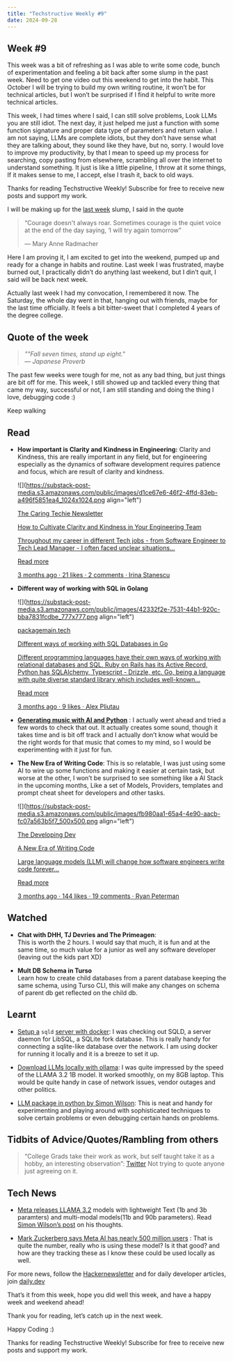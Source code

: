 ```yaml
---
title: "Techstructive Weekly #9"
date: 2024-09-28
---
```


## Week #9

This week was a bit of refreshing as I was able to write some code, bunch of experimentation and feeling a bit back after some slump in the past week. Need to get one video out this weekend to get into the habit. This October I will be trying to build my own writing routine, it won’t be for technical articles, but I won’t be surprised if I find it helpful to write more technical articles.

This week, I had times where I said, I can still solve problems, Look LLMs you are still idiot. The next day, it just helped me just a function with some function signature and proper data type of parameters and return value. I am not saying, LLMs are complete idiots, but they don’t have sense what they are talking about, they sound like they have, but no, sorry. I would love to improve my productivity, by that I mean to speed up my process for searching, copy pasting from elsewhere, scrambling all over the internet to understand something. It just is like a little pipeline, I throw at it some things, If it makes sense to me, I accept, else I trash it, back to old ways.

Thanks for reading Techstructive Weekly! Subscribe for free to receive new posts and support my work.

I will be making up for the [last week](https://techstructively.substack.com/p/techstructive-weekly-8) slump, I said in the quote

> “Courage doesn't always roar. Sometimes courage is the quiet voice at the end of the day saying, ‘I will try again tomorrow”
> 
> — Mary Anne Radmacher

Here I am proving it, I am excited to get into the weekend, pumped up and ready for a change in habits and routine. Last week I was frustrated, maybe burned out, I practically didn’t do anything last weekend, but I din’t quit, I said will be back next week.

Actually last week I had my convocation, I remembered it now. The Saturday, the whole day went in that, hanging out with friends, maybe for the last time officially. It feels a bit bitter-sweet that I completed 4 years of the degree college.

## Quote of the week

> *""Fall seven times, stand up eight."  
> — Japanese Proverb*

The past few weeks were tough for me, not as any bad thing, but just things are bit off for me. This week, I still showed up and tackled every thing that came my way, successful or not, I am still standing and doing the thing I love, debugging code :)

Keep walking

## Read

* **How important is Clarity and Kindness in Engineering:** Clarity and Kindness, this are really important in any field, but for engineering especially as the dynamics of software development requires patience and focus, which are result of clarity and kindness.
    
    ![](https://substack-post-media.s3.amazonaws.com/public/images/d1ce67e6-46f2-4ffd-83eb-a496f5851ea4_1024x1024.png align="left")
    
    [The Caring Techie Newsletter](https://www.thecaringtechie.com/p/how-to-cultivate-clarity-and-kindness?utm_source=substack&utm_campaign=post_embed&utm_medium=web)
    
    [How to Cultivate Clarity and Kindness in Your Engineering Team](https://www.thecaringtechie.com/p/how-to-cultivate-clarity-and-kindness?utm_source=substack&utm_campaign=post_embed&utm_medium=web)
    
    [Throughout my career in different Tech jobs - from Software Engineer to Tech Lead Manager - I often faced unclear situations…](https://www.thecaringtechie.com/p/how-to-cultivate-clarity-and-kindness?utm_source=substack&utm_campaign=post_embed&utm_medium=web)
    
    [Read more](https://www.thecaringtechie.com/p/how-to-cultivate-clarity-and-kindness?utm_source=substack&utm_campaign=post_embed&utm_medium=web)
    
    [3 months ago · 21 likes · 2 comments · Irina Stanescu](https://www.thecaringtechie.com/p/how-to-cultivate-clarity-and-kindness?utm_source=substack&utm_campaign=post_embed&utm_medium=web)
    
* **Different way of working with SQL in Golang**
    
    ![](https://substack-post-media.s3.amazonaws.com/public/images/42332f2e-7531-44b1-920c-bba7831fcdbe_777x777.png align="left")
    
    [packagemain.tech](http://packagemain.tech)
    
    [Different ways of working with SQL Databases in Go](https://packagemain.tech/p/different-ways-of-working-with-sql?utm_source=substack&utm_campaign=post_embed&utm_medium=web)
    
    [Different programming languages have their own ways of working with relational databases and SQL. Ruby on Rails has its Active Record, Python has SQLAlchemy, Typescript - Drizzle, etc. Go, being a language with quite diverse standard library which includes well-known…](https://packagemain.tech/p/different-ways-of-working-with-sql?utm_source=substack&utm_campaign=post_embed&utm_medium=web)
    
    [Read more](https://packagemain.tech/p/different-ways-of-working-with-sql?utm_source=substack&utm_campaign=post_embed&utm_medium=web)
    
    [3 months ago · 9 likes · Alex Pliutau](https://packagemain.tech/p/different-ways-of-working-with-sql?utm_source=substack&utm_campaign=post_embed&utm_medium=web)
    
* [**Generating music with AI and Python**](https://generativeai.pub/generating-music-using-ai-and-python-d47ab834f0d4) : I actually went ahead and tried a few words to check that out. It actually creates some sound, though it takes time and is bit off track and I actually don’t know what would be the right words for that music that comes to my mind, so I would be experimenting with it just for fun.  
    
* **The New Era of Writing Code**: This is so relatable, I was just using some AI to wire up some functions and making it easier at certain task, but worse at the other, I won’t be surprised to see something like a AI Stack in the upcoming months, Like a set of Models, Providers, templates and prompt cheat sheet for developers and other tasks.
    
    ![](https://substack-post-media.s3.amazonaws.com/public/images/fb980aa1-65a4-4e90-aacb-fc07a563b5f7_500x500.png align="left")
    
    [The Developing Dev](https://www.developing.dev/p/a-new-era-of-writing-code?utm_source=substack&utm_campaign=post_embed&utm_medium=web)
    
    [A New Era of Writing Code](https://www.developing.dev/p/a-new-era-of-writing-code?utm_source=substack&utm_campaign=post_embed&utm_medium=web)
    
    [Large language models (LLM) will change how software engineers write code forever…](https://www.developing.dev/p/a-new-era-of-writing-code?utm_source=substack&utm_campaign=post_embed&utm_medium=web)
    
    [Read more](https://www.developing.dev/p/a-new-era-of-writing-code?utm_source=substack&utm_campaign=post_embed&utm_medium=web)
    
    [3 months ago · 144 likes · 19 comments · Ryan Peterman](https://www.developing.dev/p/a-new-era-of-writing-code?utm_source=substack&utm_campaign=post_embed&utm_medium=web)
    

## Watched

* **Chat with DHH, TJ Devries and The Primeagen**:  
    This is worth the 2 hours. I would say that much, it is fun and at the same time, so much value for a junior as well any software developer (leaving out the kids part XD)
    
* **Mult DB Schema in Turso**  
    Learn how to create child databases from a parent database keeping the same schema, using Turso CLI, this will make any changes on schema of parent db get reflected on the child db.
    

## Learnt

* [Setup a](https://github.com/tursodatabase/libsql/blob/main/docs/DOCKER.md) `sqld` [server with docker](https://github.com/tursodatabase/libsql/blob/main/docs/DOCKER.md): I was checking out SQLD, a server daemon for LibSQL, a SQLite fork database. This is really handy for connecting a sqlite-like database over the network. I am using docker for running it locally and it is a breeze to set it up.
    
* [Download LLMs locally with ollama](https://ollama.com/blog/llama3.2): I was quite impressed by the speed of the LLAMA 3.2 1B model. It worked smoothly, on my 8GB laptop. This would be quite handy in case of network issues, vendor outages and other politics.
    
* [LLM package in python by Simon Wilson](https://llm.datasette.io/en/stable/): This is neat and handy for experimenting and playing around with sophisticated techniques to solve certain problems or even debugging certain hands on problems.
    

## Tidbits of Advice/Quotes/Rambling from others

> “College Grads take their work as work, but self taught take it as a hobby, an interesting observation”: [Twitter](https://x.com/wagslane/status/1838791235495989590) Not trying to quote anyone just agreeing on it.

## Tech News

* [Meta releases LLAMA 3.2](https://ai.meta.com/blog/llama-3-2-connect-2024-vision-edge-mobile-devices/) models with lightweight Text (1b and 3b paramters) and multi-modal models(11b and 90b parameters). Read [Simon Wilson’s post](https://simonwillison.net/2024/Sep/25/llama-32/) on his thoughts.
    
* [Mark Zuckerberg says Meta AI has nearly 500 million users](https://techcrunch.com/2024/09/25/mark-zuckerberg-says-meta-ai-has-nearly-500-million-users/) : That is quite the number, really who is using these model? Is it that good? and how are they tracking these as I know these could be used locally as well.
    

For more news, follow the [Hackernewsletter](https://buttondown.com/hacker-newsletter/archive/hacker-newsletter-717) and for daily developer articles, join [daily.dev](http://daily.dev)

That’s it from this week, hope you did well this week, and have a happy week and weekend ahead!

Thank you for reading, let’s catch up in the next week.

Happy Coding :)

Thanks for reading Techstructive Weekly! Subscribe for free to receive new posts and support my work.
